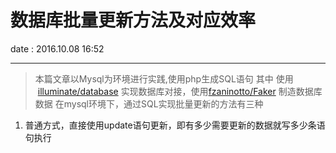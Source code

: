 # 数据库批量更新方法及对应效率

date : 2016.10.08  16:52

---------------------
> 本篇文章以Mysql为环境进行实践,使用php生成SQL语句
> 其中 使用  [illuminate/database](https://github.com/illuminate/database) 实现数据库对接，使用[fzaninotto/Faker](https://github.com/fzaninotto/Faker) 制造数据库数据
> 在mysql环境下，通过SQL实现批量更新的方法有三种   

1. 普通方式，直接使用update语句更新，即有多少需要更新的数据就写多少条语句执行
